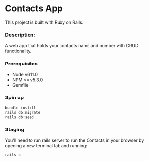 # Contacts App

This project is built with Ruby on Rails.

### Description:
A web app that holds your contacts name and number with CRUD functionality.

### Prerequisites
- Node v6.11.0
- NPM >= v5.3.0
- Gemfile

### Spin up
```bash
bundle install
rails db:migrate
rails db:seed
```
### Staging

You'll need to run rails server to run the Contacts in your browser by opening a new terminal tab and running:

```bash
rails s
```

